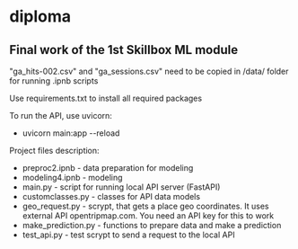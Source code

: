 # diploma
Final work of the 1st Skillbox ML module
------------------------------------------------------------------------------------------------------------------------------------------

"ga_hits-002.csv" and "ga_sessions.csv" need to be copied in /data/ folder for running .ipnb scripts

Use requirements.txt to install all required packages

To run the API, use uvicorn:
* uvicorn main:app --reload

Project files description:
* preproc2.ipnb - data preparation for modeling
* modeling4.ipnb - modeling
* main.py - script for running local API server (FastAPI)
* customclasses.py - classes for API data models
* geo_request.py - scrypt, that gets a place geo coordinates. It uses external API opentripmap.com. You need an API key for this to work
* make_prediction.py - functions to prepare data and make a prediction
* test_api.py - test scrypt to send a request to the local API
